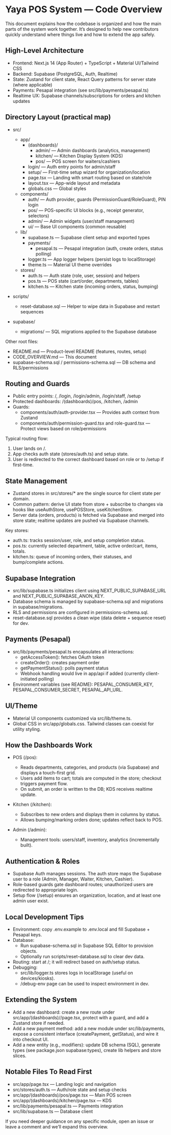 # Yaya POS System — Code Overview

This document explains how the codebase is organized and how the main parts of the system work together. It’s designed to help new contributors quickly understand where things live and how to extend the app safely.

## High-Level Architecture
- Frontend: Next.js 14 (App Router) + TypeScript + Material UI/Tailwind CSS
- Backend: Supabase (PostgreSQL, Auth, Realtime)
- State: Zustand for client state, React Query patterns for server state (where applicable)
- Payments: Pesapal integration (see src/lib/payments/pesapal.ts)
- Realtime UX: Supabase channels/subscriptions for orders and kitchen updates

## Directory Layout (practical map)
- src/
  - app/
    - (dashboards)/
      - admin/ — Admin dashboards (analytics, management)
      - kitchen/ — Kitchen Display System (KDS)
      - pos/ — POS screen for waiters/cashiers
    - login/ — Auth entry points for admin/staff
    - setup/ — First-time setup wizard for organization/location
    - page.tsx — Landing with smart routing based on state/role
    - layout.tsx — App-wide layout and metadata
    - globals.css — Global styles
  - components/
    - auth/ — Auth provider, guards (PermissionGuard/RoleGuard), PIN login
    - pos/ — POS-specific UI blocks (e.g., receipt generator, selectors)
    - admin/ — Admin widgets (user/staff management)
    - ui/ — Base UI components (common reusable)
  - lib/
    - supabase.ts — Supabase client setup and exported types
    - payments/
      - pesapal.ts — Pesapal integration (auth, create orders, status polling)
    - logger.ts — App logger helpers (persist logs to localStorage)
    - theme.ts — Material UI theme overrides
  - stores/
    - auth.ts — Auth state (role, user, session) and helpers
    - pos.ts — POS state (cart/order, departments, tables)
    - kitchen.ts — Kitchen state (incoming orders, status, bumping)

- scripts/
  - reset-database.sql — Helper to wipe data in Supabase and restart sequences

- supabase/
  - migrations/ — SQL migrations applied to the Supabase database

Other root files:
- README.md — Product-level README (features, routes, setup)
- CODE_OVERVIEW.md — This document
- supabase-schema.sql / permissions-schema.sql — DB schema and RLS/permissions

## Routing and Guards
- Public entry points: /, /login, /login/admin, /login/staff, /setup
- Protected dashboards: /(dashboards)/pos, /kitchen, /admin
- Guards:
  - components/auth/auth-provider.tsx — Provides auth context from Zustand
  - components/auth/permission-guard.tsx and role-guard.tsx — Protect views based on role/permissions

Typical routing flow:
1. User lands on /.
2. App checks auth state (stores/auth.ts) and setup state.
3. User is redirected to the correct dashboard based on role or to /setup if first-time.

## State Management
- Zustand stores in src/stores/* are the single source for client state per domain.
- Common pattern: derive UI state from store + subscribe to changes via hooks like useAuthStore, usePOSStore, useKitchenStore.
- Server data (orders, products) is fetched via Supabase and merged into store state; realtime updates are pushed via Supabase channels.

Key stores:
- auth.ts: tracks session/user, role, and setup completion status.
- pos.ts: currently selected department, table, active order/cart, items, totals.
- kitchen.ts: queue of incoming orders, their statuses, and bump/complete actions.

## Supabase Integration
- src/lib/supabase.ts initializes client using NEXT_PUBLIC_SUPABASE_URL and NEXT_PUBLIC_SUPABASE_ANON_KEY.
- Database schema is managed by supabase-schema.sql and migrations in supabase/migrations.
- RLS and permissions are configured in permissions-schema.sql.
- reset-database.sql provides a clean wipe (data delete + sequence reset) for dev.

## Payments (Pesapal)
- src/lib/payments/pesapal.ts encapsulates all interactions:
  - getAccessToken(): fetches OAuth token
  - createOrder(): creates payment order
  - getPaymentStatus(): polls payment status
  - Webhook handling would live in app/api if added (currently client-initiated polling)
- Environment variables (see README): PESAPAL_CONSUMER_KEY, PESAPAL_CONSUMER_SECRET, PESAPAL_API_URL.

## UI/Theme
- Material UI components customized via src/lib/theme.ts.
- Global CSS in src/app/globals.css. Tailwind classes can coexist for utility styling.

## How the Dashboards Work
- POS (/pos):
  - Reads departments, categories, and products (via Supabase) and displays a touch-first grid.
  - Users add items to cart; totals are computed in the store; checkout triggers payment flow.
  - On submit, an order is written to the DB; KDS receives realtime update.

- Kitchen (/kitchen):
  - Subscribes to new orders and displays them in columns by status.
  - Allows bumping/marking orders done; updates reflect back to POS.

- Admin (/admin):
  - Management tools: users/staff, inventory, analytics (incrementally built).

## Authentication & Roles
- Supabase Auth manages sessions. The auth store maps the Supabase user to a role (Admin, Manager, Waiter, Kitchen, Cashier).
- Role-based guards gate dashboard routes; unauthorized users are redirected to appropriate login.
- Setup flow (/setup) ensures an organization, location, and at least one admin user exist.

## Local Development Tips
- Environment: copy .env.example to .env.local and fill Supabase + Pesapal keys.
- Database:
  - Run supabase-schema.sql in Supabase SQL Editor to provision objects.
  - Optionally run scripts/reset-database.sql to clear dev data.
- Routing: start at /; it will redirect based on auth/setup status.
- Debugging:
  - src/lib/logger.ts stores logs in localStorage (useful on devices/kiosks).
  - /debug-env page can be used to inspect environment in dev.

## Extending the System
- Add a new dashboard: create a new route under src/app/(dashboards)/<your-dashboard>/page.tsx, protect with a guard, and add a Zustand store if needed.
- Add a new payment method: add a new module under src/lib/payments, expose a consistent interface (createPayment, getStatus), and wire it into checkout UI.
- Add a new entity (e.g., modifiers): update DB schema (SQL), generate types (see package.json supabase:types), create lib helpers and store slices.

## Notable Files To Read First
- src/app/page.tsx — Landing logic and navigation
- src/stores/auth.ts — Auth/role state and setup checks
- src/app/(dashboards)/pos/page.tsx — Main POS screen
- src/app/(dashboards)/kitchen/page.tsx — KDS
- src/lib/payments/pesapal.ts — Payments integration
- src/lib/supabase.ts — Database client

If you need deeper guidance on any specific module, open an issue or leave a comment and we’ll expand this overview.
